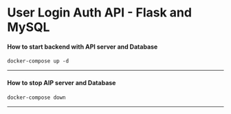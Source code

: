 # User Login Auth API - Flask and MySQL

#### How to start backend with API server and Database
~~~Docker
docker-compose up -d
~~~
___

#### How to stop AIP server and Database
~~~Docker
docker-compose down
~~~
___
